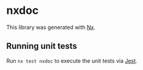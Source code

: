 # nxdoc

This library was generated with [Nx](https://nx.dev).

## Running unit tests

Run `nx test nxdoc` to execute the unit tests via [Jest](https://jestjs.io).
